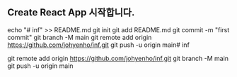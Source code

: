 ## Create React App 시작합니다.

echo "# inf" >> README.md
git init
git add README.md
git commit -m "first commit"
git branch -M main
git remote add origin https://github.com/johyenho/inf.git
git push -u origin main#   i n f 
 
 

git remote add origin https://github.com/johyenho/inf.git
git branch -M main
git push -u origin main

